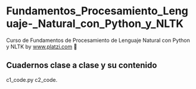 # Fundamentos_Procesamiento_Lenguaje-_Natural_con_Python_y_NLTK
Curso de Fundamentos de Procesamiento de Lenguaje Natural con Python y NLTK by www.platzi.com 💚

## Cuadernos clase a clase y su contenido
c1_code.py
c2_code.
